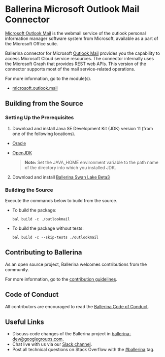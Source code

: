 Ballerina Microsoft Outlook Mail Connector
===================
 
[Microsoft Outlook Mail](https://outlook.live.com/owa/) is the  webmail service of the outlook personal information manager software system from Microsoft, available as a part of the Microsoft Office suite.

Ballerina connector for Microsoft [Outlook Mail](https://docs.microsoft.com/en-us/graph/api/resources/mail-api-overview?view=graph-rest-1.0) provides you the capability to access Microsoft Cloud service resources. The connector internally uses the Microsoft Graph that provides REST web APIs.
This version of the connector supports most of the mail service-related operations.
 
For more information, go to the module(s).
- [microsoft.outlook.mail](outlookmail/Module.md)
 
## Building from the Source
### Setting Up the Prerequisites
1. Download and install Java SE Development Kit (JDK) version 11 (from one of the following locations).
 
  * [Oracle](https://www.oracle.com/java/technologies/javase-jdk11-downloads.html)
 
  * [OpenJDK](https://adoptopenjdk.net/)
 
       > **Note:** Set the JAVA_HOME environment variable to the path name of the directory into which you installed
       JDK.
 
2. Download and install [Ballerina Swan Lake Beta3](https://ballerina.io/)
 
 
### Building the Source
 
Execute the commands below to build from the source.
 
* To build the package:
   ```   
   bal build -c ./outlookmail
   ```
* To build the package without tests:
   ```
   bal build -c --skip-tests ./outlookmail
   ```
## Contributing to Ballerina
 
As an open source project, Ballerina welcomes contributions from the community.
 
For more information, go to the [contribution guidelines](https://github.com/ballerina-platform/ballerina-lang/blob/master/CONTRIBUTING.md).
 
## Code of Conduct
 
All contributors are encouraged to read the [Ballerina Code of Conduct](https://ballerina.io/code-of-conduct).
 
## Useful Links
 
* Discuss code changes of the Ballerina project in [ballerina-dev@googlegroups.com](mailto:ballerina-dev@googlegroups.com).
* Chat live with us via our [Slack channel](https://ballerina.io/community/slack/).
* Post all technical questions on Stack Overflow with the [#ballerina](https://stackoverflow.com/questions/tagged/ballerina) tag.
